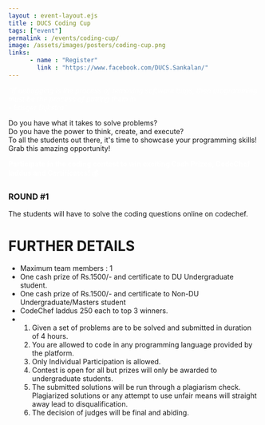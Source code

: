 ```yaml
---
layout : event-layout.ejs
title : DUCS Coding Cup
tags: ["event"]
permalink : /events/coding-cup/
image: /assets/images/posters/coding-cup.png
links: 
      - name : "Register" 
        link : "https://www.facebook.com/DUCS.Sankalan/"
---
```


<I style = "color:white">
“If debugging is the process of removing software bugs, then programming must be the process of putting them in.<br>
- Edsger Dijkstra"</I>

Do you have what it takes to solve problems?\
Do you have the power to think, create, and execute?\
To all the students out there, it's time to showcase your programming skills!\
Grab this amazing opportunity!

<b style = "color:white">Participate in the coding contest to win exciting Cash Prizes, CodeChef laddus and Certificates! 💰</b>

### ROUND #1
The students will have to solve the coding questions online on codechef.

# FURTHER DETAILS
* Maximum team members : 1
* One cash prize of Rs.1500/- and certificate to DU Undergraduate student.
* One cash prize of Rs.1500/- and certificate to Non-DU Undergraduate/Masters student
* CodeChef laddus 250 each to top 3 winners.
* <b style = "color:white">Rules Follow :</b>
    1. Given a set of problems are to be solved and submitted in duration of 4 hours.
    2. You are allowed to code in any programming language provided by the platform.
    3. Only Individual Participation is allowed.
    4. Contest is open for all but prizes will only be awarded to undergraduate students.
    5. The submitted solutions will be run through a plagiarism check. Plagiarized solutions or any attempt to use unfair    means will straight away lead to disqualification.
    6. The decision of judges will be final and abiding.
